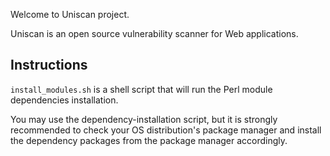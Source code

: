 Welcome to Uniscan project.

Uniscan is an open source vulnerability scanner for Web applications.

## Instructions
`install_modules.sh` is a shell script that will run the Perl module
dependencies installation.

You may use the dependency-installation script, but it is strongly
recommended to check your OS distribution's package manager and install
the dependency packages from the package manager accordingly.
